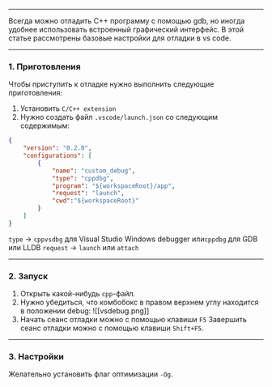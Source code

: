 ___
Всегда можно отладить С++ программу с помощью gdb, но иногда удобнее использовать встроенный графический интерфейс. В этой статье рассмотрены базовые настройки для отладки в vs code.
___
### 1. Приготовления

Чтобы приступить к отладке нужно выполнить следующие приготовления:
1. Установить `C/C++ extension`
2. Нужно создать файл `.vscode/launch.json` со следующим содержимым:
```json
{
	"version": "0.2.0",
	"configurations": [
		{
			"name": "custom_debug",
			"type": "cppdbg",
			"program": "${workspaceRoot}/app",
			"request": "launch",
			"cwd":"${workspaceRoot}"
		}
	]
}
```
`type` -> `cppvsdbg` для Visual Studio Windows debugger или`cppdbg` для GDB или LLDB
`request` -> `launch` или `attach`
___
### 2. Запуск

1. Открыть какой-нибудь `cpp`-файл.
2. Нужно убедиться, что комбобокс в правом верхнем углу находится в положении debug:
![[vsdebug.png]]
3. Начать сеанс отладки можно с помощью клавиши `F5` Завершить сеанс отладки можно с помощью клавиши `Shift+F5`.

___
### 3. Настройки

Желательно установить флаг оптимизации `-Og`.